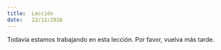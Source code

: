 ```yaml
---
title:  Lección
date:   22/12/2016
---
```


Todavía estamos trabajando en esta lección. Por favor, vuelva más tarde.